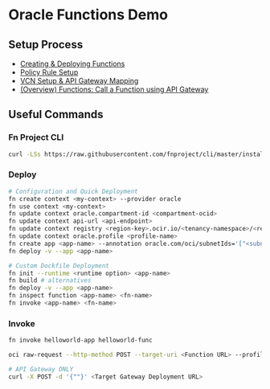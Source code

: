 # Oracle Functions Demo

## Setup Process

- [Creating & Deploying Functions](https://docs.oracle.com/en-us/iaas/Content/Functions/Tasks/functionsuploading.htm)
- [Policy Rule Setup](https://docs.oracle.com/en-us/iaas/Content/APIGateway/Tasks/apigatewaycreatingpolicies.htm)
- [VCN Setup & API Gateway Mapping](https://docs.oracle.com/en-us/iaas/Content/APIGateway/Tasks/apigatewaycreatingpolicies.htm)
- [(Overview) Functions: Call a Function using API Gateway](https://docs.oracle.com/en-us/iaas/developer-tutorials/tutorials/functions/func-api-gtw/01-summary.htm)

## Useful Commands

### Fn Project CLI

```bash
curl -LSs https://raw.githubusercontent.com/fnproject/cli/master/install | sh
```

### Deploy

```bash
# Configuration and Quick Deployment
fn create context <my-context> --provider oracle
fn use context <my-context>
fn update context oracle.compartment-id <compartment-ocid>
fn update context api-url <api-endpoint>
fn update context registry <region-key>.ocir.io/<tenancy-namespace>/<repo-name>
fn update context oracle.profile <profile-name>
fn create app <app-name> --annotation oracle.com/oci/subnetIds='["<subnet-ocid>"]'
fn deploy -v --app <app-name>

# Custom Dockfile Deployment
fn init --runtime <runtime option> <app-name>
fn build # alternatives
fn deploy -v --app <app-name>
fn inspect function <app-name> <fn-name>
fn invoke <app-name> <fn-name>
```

### Invoke

```bash
fn invoke helloworld-app helloworld-func

oci raw-request --http-method POST --target-uri <Function URL> --profile <OCI Profile>

# API Gateway ONLY
curl -X POST -d '{""}' <Target Gateway Deployment URL>
```
